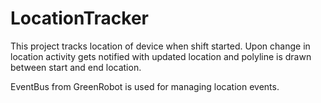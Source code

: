 # LocationTracker

This project tracks location of device when shift started. 
Upon change in location activity gets notified with updated location and polyline is drawn between start and end location.


EventBus from GreenRobot is used for managing location events.
